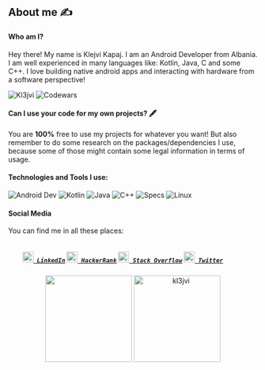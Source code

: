 
## About me :writing_hand:

#### Who am I?

Hey there! My name is Klejvi Kapaj. I am an Android Developer from Albania. I am well experienced in many languages like: Kotlin, Java, C and some C++. I love building native android apps and interacting with hardware from a software perspective!

![Kl3jvi](https://komarev.com/ghpvc/?username=kl3jvi&color=brightgreen)
![Codewars](https://www.codewars.com/users/kl3jvi/badges/micro)


#### Can I use your code for my own projects? 🖋️

You are **100%** free to use my projects for whatever you want! But also remember to do some research on the packages/dependencies I use, because some of those might contain some legal information in terms of usage.

#### Technologies and Tools I use:
![Android Dev](https://img.shields.io/badge/Android-3DDC84?style=for-the-badge&logo=android&logoColor=white)
![Kotlin](https://img.shields.io/badge/Kotlin-0095D5?&style=for-the-badge&logo=kotlin&logoColor=white)
![Java](https://img.shields.io/badge/Java-ED8B00?style=for-the-badge&logo=java&logoColor=white)
![C++](https://img.shields.io/badge/C%2B%2B-00599C?style=for-the-badge&logo=c%2B%2B&logoColor=white)
![Specs](https://img.shields.io/badge/Intel-Core_i5_8th-0071C5?style=for-the-badge&logo=intel&logoColor=white)
![Linux](https://img.shields.io/badge/Zorin%20OS-0CC1F3?style=for-the-badge&logo=zorin&logoColor=white)


#### Social Media
You can find me in all these places:

<h5 align="left">
  <code>
    <a href="https://www.linkedin.com/in/kl3jvi/" title="LinkedIn Profile"><img width="22" src="https://github.com/zumrudu-anka/zumrudu-anka/blob/master/images/linkedin.svg"> LinkedIn</a></code>
  <code><a href="https://www.hackerrank.com/klejvisiper" title="HackerRank Profile"><img width="22" src="https://github.com/zumrudu-anka/zumrudu-anka/blob/master/images/hackerrank.png"> HackerRank</a></code>
  <code><a href="https://stackoverflow.com/users/12013185/kl3jvi" title="Stack Overflow Profile"><img width="22" src="https://github.com/zumrudu-anka/zumrudu-anka/blob/master/images/stackoverflow.svg"> Stack Overflow</a></code>
  <code><a href="https://twitter.com/kl3jvi" title="Stack Overflow Profile"><img width="22" src="https://upload.wikimedia.org/wikipedia/sco/9/9f/Twitter_bird_logo_2012.svg"> Twitter</a></code>
</h5>

<p align="center">
  <img height=175 src = "https://github-readme-stats.vercel.app/api?username=kl3jvi&show_icons=true">
  <img height=175 src = "https://github-readme-stats.vercel.app/api/top-langs?username=kl3jvi&show_icons=true&locale=en&layout=compact&hide=css,scss,pug,php" alt="kl3jvi" />
<!--   <img src="https://api.daily.dev/devcards/8468cfd82ea442689b420a1b926f8d17.png?r=use" width="400" alt="Klejvi Kapaj's Dev Card"/> -->
</p>
